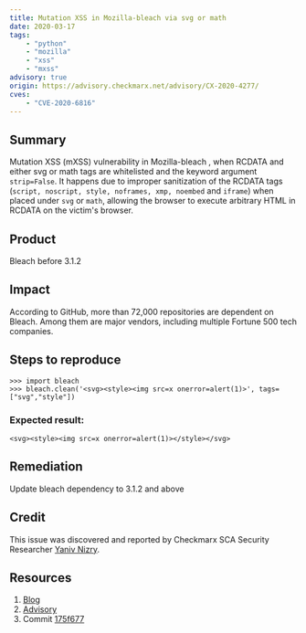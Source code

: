 ```yaml
---
title: Mutation XSS in Mozilla-bleach via svg or math
date: 2020-03-17
tags:
	- "python"
	- "mozilla"
	- "xss"
	- "mxss"
advisory: true
origin: https://advisory.checkmarx.net/advisory/CX-2020-4277/
cves:
	- "CVE-2020-6816"
---
```

## Summary
Mutation XSS (mXSS) vulnerability in Mozilla-bleach , when RCDATA and either svg or math tags are whitelisted and the keyword argument `strip=False`. It happens due to improper sanitization of the RCDATA tags (`script, noscript, style, noframes, xmp, noembed` and `iframe`) when placed under `svg` or `math`, allowing the browser to execute arbitrary HTML in RCDATA on the victim's browser.

## Product
Bleach before 3.1.2

## Impact
According to GitHub, more than 72,000 repositories are dependent on Bleach. Among them are major vendors, including multiple Fortune 500 tech companies.

## Steps to reproduce
```
>>> import bleach
>>> bleach.clean('<svg><style><img src=x onerror=alert(1)>', tags=["svg","style"])
```

### Expected result:
```<svg><style><img src=x onerror=alert(1)></style></svg>```

## Remediation
Update bleach dependency to 3.1.2 and above

## Credit
This issue was discovered and reported by Checkmarx SCA Security Researcher [Yaniv Nizry](https://twitter.com/ynizry).

## Resources
1. [Blog](https://www.checkmarx.com/blog/vulnerabilities-discovered-in-mozilla-bleach)
2. [Advisory](https://github.com/mozilla/bleach/security/advisories/GHSA-m6xf-fq7q-8743)
3. Commit [175f677](https://github.com/mozilla/bleach/commit/175f67740e7951e1d80cefb7831e6c3e4efeb986)
